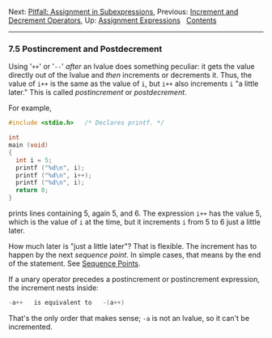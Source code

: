 Next: [Pitfall: Assignment in
Subexpressions](Assignment-in-Subexpressions.md), Previous: [Increment
and Decrement Operators](Increment_002fDecrement.md), Up: [Assignment
Expressions](Assignment-Expressions.md)  
[Contents](index.md#SEC_Contents "Table of contents")  

------------------------------------------------------------------------


### 7.5 Postincrement and Postdecrement 


Using '`++`' or '`--`' *after* an lvalue does
something peculiar: it gets the value directly out of the lvalue and
*then* increments or decrements it. Thus, the value of `i++` is the same
as the value of `i`, but `i++` also increments `i` "a little later."
This is called *postincrement* or *postdecrement*.

For example,

``` C
#include <stdio.h>   /* Declares printf. */

int
main (void)
{
  int i = 5;
  printf ("%d\n", i);
  printf ("%d\n", i++);
  printf ("%d\n", i);
  return 0;
}
```

prints lines containing 5, again 5, and 6. The expression `i++` has the
value 5, which is the value of `i` at the time, but it increments `i`
from 5 to 6 just a little later.

How much later is "just a little later"? That is flexible. The increment
has to happen by the next *sequence point*. In simple cases, that means
by the end of the statement. See [Sequence
Points](Sequence-Points.md).

If a unary operator precedes a postincrement or postincrement
expression, the increment nests inside:

``` C
-a++   is equivalent to   -(a++)
```

That's the only order that makes sense; `-a` is not an lvalue, so it
can't be incremented.
